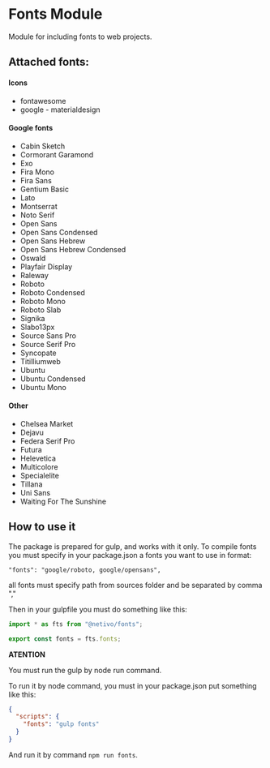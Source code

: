 # Fonts Module
Module for including fonts to web projects.

## Attached fonts:
#### Icons
- fontawesome
- google - materialdesign
#### Google fonts
- Cabin Sketch
- Cormorant Garamond
- Exo
- Fira Mono
- Fira Sans
- Gentium Basic
- Lato
- Montserrat
- Noto Serif
- Open Sans
- Open Sans Condensed
- Open Sans Hebrew
- Open Sans Hebrew Condensed
- Oswald
- Playfair Display
- Raleway
- Roboto
- Roboto Condensed
- Roboto Mono
- Roboto Slab
- Signika
- Slabo13px
- Source Sans Pro
- Source Serif Pro
- Syncopate
- Titilliumweb
- Ubuntu
- Ubuntu Condensed
- Ubuntu Mono
#### Other
- Chelsea Market
- Dejavu
- Federa Serif Pro
- Futura
- Helevetica
- Multicolore
- Specialelite
- Tillana
- Uni Sans
- Waiting For The Sunshine

## How to use it

The package is prepared for gulp, and works with it only.
To compile fonts you must specify in your package.json a fonts you want to use in format:

`"fonts": "google/roboto, google/opensans",` 

all fonts must specify path from sources folder and be separated by comma ","

Then in your gulpfile you must do something like this:

```javascript
import * as fts from "@netivo/fonts";

export const fonts = fts.fonts;
``` 

__ATENTION__

You must run the gulp by node run command.

To run it by node command, you must in your package.json put something like this:
```json
{
  "scripts": {
    "fonts": "gulp fonts"
  }
}
```

And run it by command `npm run fonts`.